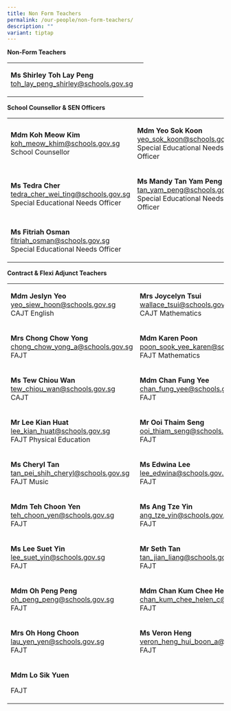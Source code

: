 ```yaml
---
title: Non Form Teachers
permalink: /our-people/non-form-teachers/
description: ""
variant: tiptap
---
```

<p><strong>Non-Form Teachers</strong>
</p>
<table style="minWidth: 50px">
<colgroup>
<col>
<col>
</colgroup>
<tbody>
<tr>
<td rowspan="1" colspan="1">
<p><strong>Ms Shirley Toh Lay Peng</strong>
<br><a href="mailto:toh_lay_peng_shirley@schools.gov.sg" rel="noopener noreferrer nofollow" target="_blank">toh_lay_peng_shirley@schools.gov.sg</a>
</p>
</td>
<td rowspan="1" colspan="1">
<p></p>
</td>
</tr>
</tbody>
</table>
<p><strong>School Counsellor &amp; SEN Officers</strong>
</p>
<table style="minWidth: 50px">
<colgroup>
<col>
<col>
</colgroup>
<tbody>
<tr>
<td rowspan="1" colspan="1">
<p><strong>Mdm Koh Meow Kim<br></strong><a href="mailto:koh_meow_khim@schools.gov.sg" rel="noopener noreferrer nofollow" target="_blank">koh_meow_khim@schools.gov.sg</a>
<br>School Counsellor</p>
</td>
<td rowspan="1" colspan="1">
<p><strong>Mdm Yeo Sok Koon</strong>
<br><a href="mailto:yeo_sok_koon@schools.gov.sg" rel="noopener noreferrer nofollow" target="_blank">yeo_sok_koon@schools.gov.sg</a>
<br>Special Educational Needs Officer</p>
</td>
</tr>
<tr>
<td rowspan="1" colspan="1">
<p><strong>Ms Tedra Cher<br></strong><a href="mailto:tedra_cher_wei_ting@schools.gov.sg" rel="noopener noreferrer nofollow" target="_blank">tedra_cher_wei_ting@schools.gov.sg</a>
<br>Special Educational Needs Officer</p>
</td>
<td rowspan="1" colspan="1">
<p><strong>Ms Mandy Tan Yam Peng<br></strong><a href="mailto:tan_yam_peng@schools.gov.sg" rel="noopener noreferrer nofollow" target="_blank">tan_yam_peng@schools.gov.sg</a>
<br>Special Educational Needs Officer</p>
</td>
</tr>
<tr>
<td rowspan="1" colspan="1">
<p><strong>Ms Fitriah Osman<br></strong><a href="mailto:fitriah_osman@schools.gov.sg" rel="noopener noreferrer nofollow" target="_blank">fitriah_osman@schools.gov.sg</a>
<br>Special Educational Needs Officer</p>
</td>
<td rowspan="1" colspan="1">
<p></p>
</td>
</tr>
</tbody>
</table>
<p><strong>Contract &amp; Flexi Adjunct Teachers</strong>
</p>
<table style="minWidth: 50px">
<colgroup>
<col>
<col>
</colgroup>
<tbody>
<tr>
<td rowspan="1" colspan="1">
<p><strong>Mdm Jeslyn Yeo</strong>
<br><a href="mailto:yeo_siew_hoon@schools.gov.sg" rel="noopener noreferrer nofollow" target="_blank">yeo_siew_hoon@schools.gov.sg</a>
<br>CAJT English</p>
</td>
<td rowspan="1" colspan="1">
<p><strong>Mrs Joycelyn Tsui<br></strong><a href="mailto:wallace_tsui@schools.gov.sg" rel="noopener noreferrer nofollow" target="_blank">wallace_tsui@schools.gov.sg</a>
<br>CAJT&nbsp;Mathematics</p>
</td>
</tr>
<tr>
<td rowspan="1" colspan="1">
<p><strong>Mrs Chong Chow Yong<br></strong><a href="mailto:chong_chow_yong_a@schools.gov.sg" rel="noopener noreferrer nofollow" target="_blank">chong_chow_yong_a@schools.gov.sg</a>
<br>FAJT</p>
</td>
<td rowspan="1" colspan="1">
<p><strong>Mdm Karen Poon<br></strong><a href="mailto:poon_sook_yee_karen@schools.gov.sg" rel="noopener noreferrer nofollow" target="_blank">poon_sook_yee_karen@schools.gov.sg</a>
<br>FAJT Mathematics</p>
</td>
</tr>
<tr>
<td rowspan="1" colspan="1">
<p><strong>Ms Tew Chiou Wan<br></strong><a href="mailto:tew_chiou_wan@schools.gov.sg" rel="noopener noreferrer nofollow" target="_blank">tew_chiou_wan@schools.gov.sg</a>
<br>CAJT</p>
</td>
<td rowspan="1" colspan="1">
<p><strong>Mdm Chan Fung Yee<br></strong><a href="mailto:chan_fung_yee@schools.gov.sg" rel="noopener noreferrer nofollow" target="_blank">chan_fung_yee@schools.gov.sg</a>
<br>FAJT</p>
</td>
</tr>
<tr>
<td rowspan="1" colspan="1">
<p><strong>Mr Lee Kian Huat<br></strong><a href="mailto:lee_kian_huat@schools.gov.sg" rel="noopener noreferrer nofollow" target="_blank">lee_kian_huat@schools.gov.sg</a>
<br>FAJT Physical Education</p>
</td>
<td rowspan="1" colspan="1">
<p><strong>Mr Ooi Thaim Seng<br></strong><a href="mailto:ooi_thiam_seng@schools.gov.sg" rel="noopener noreferrer nofollow" target="_blank">ooi_thiam_seng@schools.gov.sg</a>
<br>FAJT</p>
</td>
</tr>
<tr>
<td rowspan="1" colspan="1">
<p><strong>Ms Cheryl Tan<br></strong><a href="mailto:tan_pei_shih_cheryl@schools.gov.sg" rel="noopener noreferrer nofollow" target="_blank">tan_pei_shih_cheryl@schools.gov.sg</a>
<br>FAJT Music</p>
</td>
<td rowspan="1" colspan="1">
<p><strong>Ms Edwina Lee<br></strong><a href="mailto:lee_edwina@schools.gov.sg" rel="noopener noreferrer nofollow" target="_blank">lee_edwina@schools.gov.sg</a>
<br>FAJT</p>
</td>
</tr>
<tr>
<td rowspan="1" colspan="1">
<p><strong>Mdm Teh Choon Yen<br></strong><a href="mailto:teh_choon_yen@schools.gov.sg" rel="noopener noreferrer nofollow" target="_blank">teh_choon_yen@schools.gov.sg</a>
<br>FAJT</p>
</td>
<td rowspan="1" colspan="1">
<p><strong>Ms Ang Tze Yin</strong>
<br><a href="mailto:ang_tze_yin@schools.gov.sg" rel="noopener noreferrer nofollow" target="_blank">ang_tze_yin@schools.gov.sg</a>
<br>FAJT</p>
</td>
</tr>
<tr>
<td rowspan="1" colspan="1">
<p><strong>Ms Lee Suet Yin<br></strong><a href="mailto:lee_suet_yin@schools.gov.sg" rel="noopener noreferrer nofollow" target="_blank">lee_suet_yin@schools.gov.sg</a>
<br>FAJT</p>
</td>
<td rowspan="1" colspan="1">
<p><strong>Mr Seth Tan</strong>
<br><a href="mailto:tan_jian_liang@schools.gov.sg" rel="noopener noreferrer nofollow" target="_blank">tan_jian_liang@schools.gov.sg</a><strong><br></strong>FAJT</p>
</td>
</tr>
<tr>
<td rowspan="1" colspan="1">
<p><strong>Mdm Oh Peng Peng</strong>
<br><a href="mailto:oh_peng_peng@schools.gov.sg" rel="noopener noreferrer nofollow" target="_blank">oh_peng_peng@schools.gov.sg</a>
<br>FAJT</p>
</td>
<td rowspan="1" colspan="1">
<p><strong>Mdm Chan Kum Chee Helen</strong>
<br><a href="mailto:chan_kum_chee_helen_c@schools.gov.sg" rel="noopener noreferrer nofollow" target="_blank">chan_kum_chee_helen_c@schools.gov.sg</a>
<br>FAJT</p>
</td>
</tr>
<tr>
<td rowspan="1" colspan="1">
<p><strong>Mrs Oh Hong Choon</strong>
<br><a href="mailto:lau_yen_yen@schools.gov.sg" rel="noopener noreferrer nofollow" target="_blank">lau_yen_yen@schools.gov.sg</a>
<br>FAJT</p>
</td>
<td rowspan="1" colspan="1">
<p><strong>Ms Veron Heng</strong>
<br><a href="mailto:veron_heng_hui_boon_a@schools.gov.sg" rel="noopener noreferrer nofollow" target="_blank">veron_heng_hui_boon_a@schools.gov.sg</a>
<br>FAJT</p>
</td>
</tr>
<tr>
<td rowspan="1" colspan="1">
<p><strong>Mdm Lo Sik Yuen</strong>
</p>
<p>FAJT</p>
</td>
<td rowspan="1" colspan="1">
<p></p>
</td>
</tr>
</tbody>
</table>
<p></p>